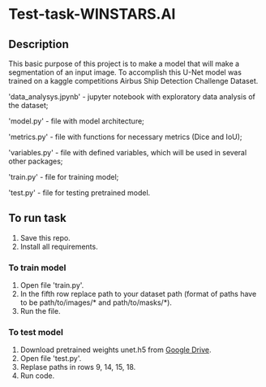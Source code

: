 # Test-task-WINSTARS.AI
## Description
This basic purpose of this project is to make a model that will make a segmentation of an input image. To accomplish this U-Net model was trained on a kaggle competitions Airbus Ship Detection Challenge Dataset. 

'data_analysys.jpynb' - jupyter notebook with exploratory data analysis of the dataset;

'model.py' - file with model architecture;

'metrics.py' - file with functions for necessary metrics (Dice and IoU);

'variables.py' - file with defined variables, which will be used in several other packages; 

'train.py' - file for training model;

'test.py' - file for testing pretrained model.

## To run task
  1. Save this repo.
  2. Install all requirements.
### To train model
  1. Open file 'train.py'.
  2. In the fifth row replace path to your dataset path (format of paths have to be path/to/images/* and path/to/masks/*).
  3. Run the file.
### To test model
  1. Download pretrained weights unet.h5 from [Google Drive](https://drive.google.com/drive/u/0/folders/1uYWmzQAiW4nG1tFg6h4lWnuzWMjk-enE).
  2. Open file 'test.py'.
  3. Replase paths in rows 9, 14, 15, 18.
  4. Run code.
